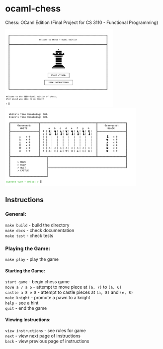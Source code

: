 # ocaml-chess
Chess: OCaml Edition (Final Project for CS 3110 - Functional Programming)

<img src="screenshots/Screen Shot 2019-12-12 at 9.28.42 PM.png" height="250"> <img src="screenshots/Screen Shot 2019-12-12 at 9.28.52 PM.png" height="250">

## Instructions

### General:

`make build` - build the directory <br>
`make docs` - check documentation <br>
`make test` - check tests <br>

### Playing the Game:

`make play` - play the game

#### Starting the Game:

`start game` -  begin chess game <br>
`move a 7 a 6` - attempt to move piece at `(a, 7)` to `(a, 6)` <br>
`castle a 8 e 8` - attempt to castle pieces at `(a, 8)` and `(e, 8)` <br>
`make knight` - promote a pawn to a knight <br>
`help` - see a hint <br>
`quit` - end the game <br>

#### Viewing Instructions:

`view instructions` - see rules for game <br>
`next` - view next page of instructions <br>
`back` - view previous page of instructions <br>
